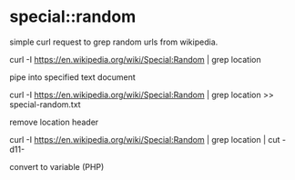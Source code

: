 # special::random

simple curl request to grep random urls from wikipedia.

curl -I https://en.wikipedia.org/wiki/Special:Random | grep location 

pipe into specified text document

curl -I https://en.wikipedia.org/wiki/Special:Random | grep location >> special-random.txt

remove location header

curl -I https://en.wikipedia.org/wiki/Special:Random | grep location | cut -d11-

convert to variable (PHP)
<?
$wikiroll = exec('curl -I https://en.wikipedia.org/wiki/Special:Random | grep location | cut -d11-');
print $wikiroll;

?>

